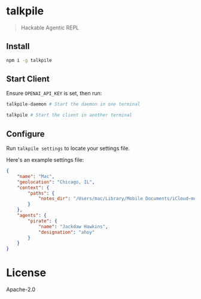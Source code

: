 # talkpile

> Hackable Agentic REPL

## Install
```sh
npm i -g talkpile
```

## Start Client

Ensure `OPENAI_API_KEY` is set, then run:

```sh
talkpile-daemon # Start the daemon in one terminal
```

```sh
talkpile # Start the client in another terminal
```

## Configure

Run `talkpile settings` to locate your settings file.

Here's an example settings file:

```json
{
	"name": "Mac",
	"geolocation": "Chicago, IL",
	"context": {
		"paths": {
			"notes_dir": "/Users/mac/Library/Mobile Documents/iCloud~md~obsidian/Documents/Green"
		}
	},
	"agents": {
		"pirate": {
			"name": "Jackdaw Hawkins",
			"designation": "ahoy"
		}
	}
}
```

# License

Apache-2.0
